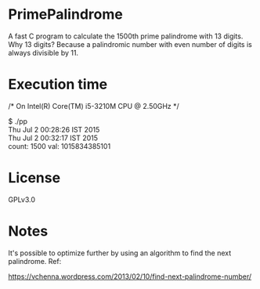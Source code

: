 # PrimePalindrome  
  
A fast C program to calculate the 1500th prime palindrome with 13 digits.  
Why 13 digits? Because a palindromic number with even number of digits is always divisible by 11.
  
# Execution time  
  
/* On Intel(R) Core(TM) i5-3210M CPU @ 2.50GHz */  
  
$ ./pp  
Thu Jul  2 00:28:26 IST 2015  
Thu Jul  2 00:32:17 IST 2015  
count: 1500 val: 1015834385101  
  
# License  
  
GPLv3.0  
  
# Notes  
  
It's possible to optimize further by using an algorithm to find the next palindrome. Ref:   
  
https://vchenna.wordpress.com/2013/02/10/find-next-palindrome-number/
